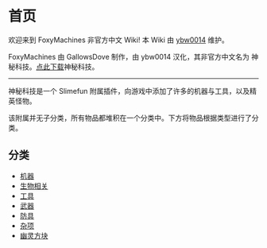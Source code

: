 # 首页

欢迎来到 FoxyMachines 非官方中文 Wiki! 本 Wiki 由 [ybw0014](https://github.com/ybw0014) 维护。

FoxyMachines 由 GallowsDove 制作，由 ybw0014 汉化，其非官方中文名为 神秘科技。[点此下载](https://builds.guizhanss.net/ybw0014/FoxyMachines-CN/master/5)神秘科技。

---

神秘科技是一个 Slimefun 附属插件，向游戏中添加了许多的机器与工具，以及精英怪物。

该附属并无子分类，所有物品都堆积在一个分类中。下方将物品根据类型进行了分类。

## 分类

- [机器](/Machines)
- [生物相关](/Mobs)
- [工具](/Tools)
- [武器](/Weapons)
- [防具](/Armors)
- [杂项](/Materials)
- [幽灵方块](/Ghost-Blocks)
